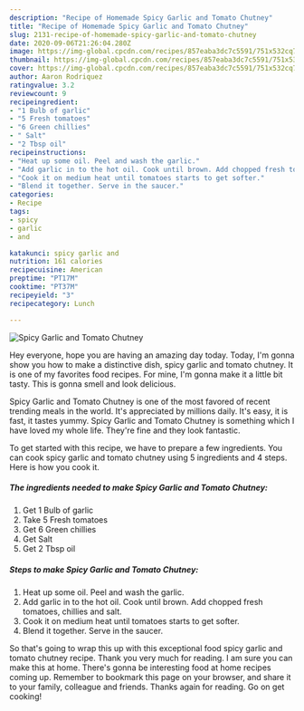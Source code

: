 ```yaml
---
description: "Recipe of Homemade Spicy Garlic and Tomato Chutney"
title: "Recipe of Homemade Spicy Garlic and Tomato Chutney"
slug: 2131-recipe-of-homemade-spicy-garlic-and-tomato-chutney
date: 2020-09-06T21:26:04.280Z
image: https://img-global.cpcdn.com/recipes/857eaba3dc7c5591/751x532cq70/spicy-garlic-and-tomato-chutney-recipe-main-photo.jpg
thumbnail: https://img-global.cpcdn.com/recipes/857eaba3dc7c5591/751x532cq70/spicy-garlic-and-tomato-chutney-recipe-main-photo.jpg
cover: https://img-global.cpcdn.com/recipes/857eaba3dc7c5591/751x532cq70/spicy-garlic-and-tomato-chutney-recipe-main-photo.jpg
author: Aaron Rodriquez
ratingvalue: 3.2
reviewcount: 9
recipeingredient:
- "1 Bulb of garlic"
- "5 Fresh tomatoes"
- "6 Green chillies"
- " Salt"
- "2 Tbsp oil"
recipeinstructions:
- "Heat up some oil. Peel and wash the garlic."
- "Add garlic in to the hot oil. Cook until brown. Add chopped fresh tomatoes, chillies and salt."
- "Cook it on medium heat until tomatoes starts to get softer."
- "Blend it together. Serve in the saucer."
categories:
- Recipe
tags:
- spicy
- garlic
- and

katakunci: spicy garlic and 
nutrition: 161 calories
recipecuisine: American
preptime: "PT17M"
cooktime: "PT37M"
recipeyield: "3"
recipecategory: Lunch

---
```



![Spicy Garlic and Tomato Chutney](https://img-global.cpcdn.com/recipes/857eaba3dc7c5591/751x532cq70/spicy-garlic-and-tomato-chutney-recipe-main-photo.jpg)

Hey everyone, hope you are having an amazing day today. Today, I'm gonna show you how to make a distinctive dish, spicy garlic and tomato chutney. It is one of my favorites food recipes. For mine, I'm gonna make it a little bit tasty. This is gonna smell and look delicious.



Spicy Garlic and Tomato Chutney is one of the most favored of recent trending meals in the world. It's appreciated by millions daily. It's easy, it is fast, it tastes yummy. Spicy Garlic and Tomato Chutney is something which I have loved my whole life. They're fine and they look fantastic.


To get started with this recipe, we have to prepare a few ingredients. You can cook spicy garlic and tomato chutney using 5 ingredients and 4 steps. Here is how you cook it.

<!--inarticleads1-->

##### The ingredients needed to make Spicy Garlic and Tomato Chutney:

1. Get 1 Bulb of garlic
1. Take 5 Fresh tomatoes
1. Get 6 Green chillies
1. Get  Salt
1. Get 2 Tbsp oil




<!--inarticleads2-->

##### Steps to make Spicy Garlic and Tomato Chutney:

1. Heat up some oil. Peel and wash the garlic.
1. Add garlic in to the hot oil. Cook until brown. Add chopped fresh tomatoes, chillies and salt.
1. Cook it on medium heat until tomatoes starts to get softer.
1. Blend it together. Serve in the saucer.




So that's going to wrap this up with this exceptional food spicy garlic and tomato chutney recipe. Thank you very much for reading. I am sure you can make this at home. There's gonna be interesting food at home recipes coming up. Remember to bookmark this page on your browser, and share it to your family, colleague and friends. Thanks again for reading. Go on get cooking!
